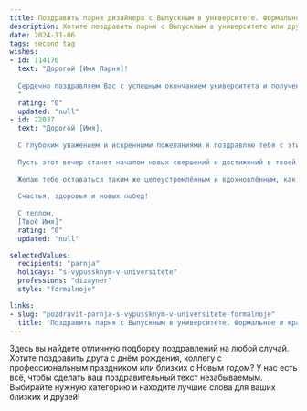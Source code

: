 ```yaml
---
title: Поздравить парня дизайнера с Выпускным в университете. Формальное и красивое
description: Хотите поздравить парня с Выпускным в университете или другим праздником? Наш ИИ создаст незабываемое поздравление, а вы обязательно выделитесь среди других.  
date: 2024-11-06
tags: second tag
wishes:
- id: 114176
  text: "Дорогой [Имя Парня]!
  
  Сердечно поздравляем Вас с успешным окончанием университета и получением диплома дизайнера!  Этот день знаменует собой  завершение важного этапа Вашей жизни и начало блестящей карьеры.  Желаем Вам творческих успехов,  реализации самых смелых идей и  высоких профессиональных достижений. Пусть Ваш талант  приносит радость Вам и окружающим, а  путь к вершинам мастерства будет полон вдохновения и  удовлетворения.  Поздравляем!
  "
  rating: "0"
  updated: "null"
- id: 22037
  text: "Дорогой [Имя],
  
  С глубоким уважением и искренними пожеланиями я поздравляю тебя с этим важным и радостным событием – выпускным вечером университета. Ты прошёл долгий и непростой путь, освоил профессию дизайнера, и сегодня ты заслуженно празднуешь свой успех.
  
  Пусть этот вечер станет началом новых свершений и достижений в твоей жизни. Твои творческие идеи и профессиональные навыки откроют перед тобой множество дверей в мир искусства и дизайна.
  
  Желаю тебе оставаться таким же целеустремлённым и вдохновлённым, как и сегодня. Пусть твои проекты будут успешными, а жизнь – яркой и насыщенной.
  
  Счастья, здоровья и новых побед!
  
  С теплом,
  [Твоё Имя]"
  rating: "0"
  updated: "null"

selectedValues:
  recipients: "parnja"
  holidays: "s-vypussknym-v-universitete"
  professions: "dizayner"
  style: "formalnoje"

links:
- slug: "pozdravit-parnja-s-vypussknym-v-universitete-formalnoje"
  title: "Поздравить парня с Выпускным в университете. Формальное и красивое"
---
```


Здесь вы найдете отличную подборку поздравлений на любой случай.
Хотите поздравить друга с днём рождения, коллегу с профессиональным праздником или близких с Новым годом? У нас есть всё, чтобы сделать ваш поздравительный текст незабываемым. Выбирайте нужную категорию и находите лучшие слова для ваших близких и друзей!
